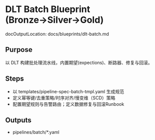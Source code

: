 # DLT Batch Blueprint (Bronze→Silver→Gold)

docOutputLocation: docs/blueprints/dlt-batch.md

## Purpose

以 DLT 构建批处理流水线，内置期望(expections)、断路器、修复与回滚。

## Steps

- 以 templates/pipeline-spec-batch-tmpl.yaml 生成规范
- 定义幂等键/去重策略/时序对齐/慢变维（SCD）策略
- 配置期望规则与告警路由；定义数据修复与回滚Runbook

## Outputs

- pipelines/batch/\*.yaml
